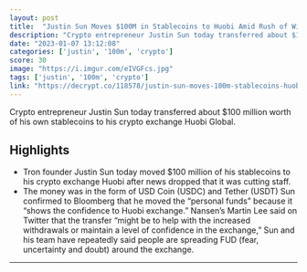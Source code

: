 ```yaml
---
layout: post
title:  "Justin Sun Moves $100M in Stablecoins to Huobi Amid Rush of Withdrawals - Decrypt"
description: "Crypto entrepreneur Justin Sun today transferred about $100 million worth of his own stablecoins to his crypto exchange Huobi Global."
date: "2023-01-07 13:12:08"
categories: ['justin', '100m', 'crypto']
score: 30
image: "https://i.imgur.com/eIVGFcs.jpg"
tags: ['justin', '100m', 'crypto']
link: "https://decrypt.co/118578/justin-sun-moves-100m-stablecoins-huobi"
---
```


Crypto entrepreneur Justin Sun today transferred about $100 million worth of his own stablecoins to his crypto exchange Huobi Global.

## Highlights

- Tron founder Justin Sun today moved $100 million of his stablecoins to his crypto exchange Huobi after news dropped that it was cutting staff.
- The money was in the form of USD Coin (USDC) and Tether (USDT) Sun confirmed to Bloomberg that he moved the “personal funds” because it “shows the confidence to Huobi exchange.” Nansen’s Martin Lee said on Twitter that the transfer “might be to help with the increased withdrawals or maintain a level of confidence in the exchange,” Sun and his team have repeatedly said people are spreading FUD (fear, uncertainty and doubt) around the exchange.

---
